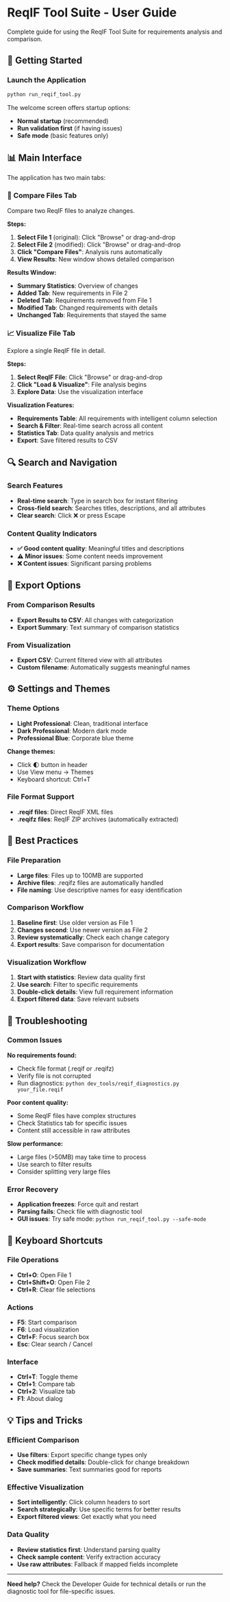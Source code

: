 # ReqIF Tool Suite - User Guide

Complete guide for using the ReqIF Tool Suite for requirements analysis and comparison.

## 🚀 Getting Started

### Launch the Application
```bash
python run_reqif_tool.py
```

The welcome screen offers startup options:
- **Normal startup** (recommended)
- **Run validation first** (if having issues)
- **Safe mode** (basic features only)

## 📊 Main Interface

The application has two main tabs:

### 🔄 Compare Files Tab
Compare two ReqIF files to analyze changes.

**Steps:**
1. **Select File 1** (original): Click "Browse" or drag-and-drop
2. **Select File 2** (modified): Click "Browse" or drag-and-drop  
3. **Click "Compare Files"**: Analysis runs automatically
4. **View Results**: New window shows detailed comparison

**Results Window:**
- **Summary Statistics**: Overview of changes
- **Added Tab**: New requirements in File 2
- **Deleted Tab**: Requirements removed from File 1
- **Modified Tab**: Changed requirements with details
- **Unchanged Tab**: Requirements that stayed the same

### 📈 Visualize File Tab
Explore a single ReqIF file in detail.

**Steps:**
1. **Select ReqIF File**: Click "Browse" or drag-and-drop
2. **Click "Load & Visualize"**: File analysis begins
3. **Explore Data**: Use the visualization interface

**Visualization Features:**
- **Requirements Table**: All requirements with intelligent column selection
- **Search & Filter**: Real-time search across all content
- **Statistics Tab**: Data quality analysis and metrics
- **Export**: Save filtered results to CSV

## 🔍 Search and Navigation

### Search Features
- **Real-time search**: Type in search box for instant filtering
- **Cross-field search**: Searches titles, descriptions, and all attributes
- **Clear search**: Click ❌ or press Escape

### Content Quality Indicators
- **✅ Good content quality**: Meaningful titles and descriptions
- **⚠️ Minor issues**: Some content needs improvement
- **❌ Content issues**: Significant parsing problems

## 💾 Export Options

### From Comparison Results
- **Export Results to CSV**: All changes with categorization
- **Export Summary**: Text summary of comparison statistics

### From Visualization
- **Export CSV**: Current filtered view with all attributes
- **Custom filename**: Automatically suggests meaningful names

## ⚙️ Settings and Themes

### Theme Options
- **Light Professional**: Clean, traditional interface
- **Dark Professional**: Modern dark mode
- **Professional Blue**: Corporate blue theme

**Change themes:**
- Click 🌓 button in header
- Use View menu → Themes
- Keyboard shortcut: Ctrl+T

### File Format Support
- **.reqif files**: Direct ReqIF XML files
- **.reqifz files**: ReqIF ZIP archives (automatically extracted)

## 🎯 Best Practices

### File Preparation
- **Large files**: Files up to 100MB are supported
- **Archive files**: .reqifz files are automatically handled
- **File naming**: Use descriptive names for easy identification

### Comparison Workflow
1. **Baseline first**: Use older version as File 1
2. **Changes second**: Use newer version as File 2
3. **Review systematically**: Check each change category
4. **Export results**: Save comparison for documentation

### Visualization Workflow
1. **Start with statistics**: Review data quality first
2. **Use search**: Filter to specific requirements
3. **Double-click details**: View full requirement information
4. **Export filtered data**: Save relevant subsets

## 🔧 Troubleshooting

### Common Issues

**No requirements found:**
- Check file format (.reqif or .reqifz)
- Verify file is not corrupted
- Run diagnostics: `python dev_tools/reqif_diagnostics.py your_file.reqif`

**Poor content quality:**
- Some ReqIF files have complex structures
- Check Statistics tab for specific issues
- Content still accessible in raw attributes

**Slow performance:**
- Large files (>50MB) may take time to process
- Use search to filter results
- Consider splitting very large files

### Error Recovery
- **Application freezes**: Force quit and restart
- **Parsing fails**: Check file with diagnostic tool
- **GUI issues**: Try safe mode: `python run_reqif_tool.py --safe-mode`

## 📱 Keyboard Shortcuts

### File Operations
- **Ctrl+O**: Open File 1
- **Ctrl+Shift+O**: Open File 2
- **Ctrl+R**: Clear file selections

### Actions
- **F5**: Start comparison
- **F6**: Load visualization
- **Ctrl+F**: Focus search box
- **Esc**: Clear search / Cancel

### Interface
- **Ctrl+T**: Toggle theme
- **Ctrl+1**: Compare tab
- **Ctrl+2**: Visualize tab
- **F1**: About dialog

## 💡 Tips and Tricks

### Efficient Comparison
- **Use filters**: Export specific change types only
- **Check modified details**: Double-click for change breakdown
- **Save summaries**: Text summaries good for reports

### Effective Visualization  
- **Sort intelligently**: Click column headers to sort
- **Search strategically**: Use specific terms for better results
- **Export filtered views**: Get exactly what you need

### Data Quality
- **Review statistics first**: Understand parsing quality
- **Check sample content**: Verify extraction accuracy
- **Use raw attributes**: Fallback if mapped fields incomplete

---

**Need help?** Check the Developer Guide for technical details or run the diagnostic tool for file-specific issues.